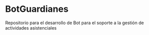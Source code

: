 # BotGuardianes
Repositorio para el desarrollo de Bot para el soporte a la gestión de actividades asistenciales
